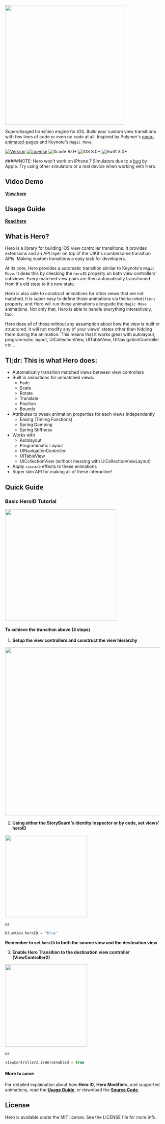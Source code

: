 <img src="https://github.com/lkzhao/Hero/blob/master/Resources/HeroLogo@2x.png?raw=true" width="388"/>

Supercharged transition engine for iOS. Build your custom view transitions with few lines of code or even no code at all. Inspired by Polymer's [neon-animated-pages](https://elements.polymer-project.org/elements/neon-animation) and Keynote's `Magic Move`.

[![Version](https://img.shields.io/cocoapods/v/Hero.svg?style=flat)](http://cocoapods.org/pods/Hero)
[![License](https://img.shields.io/cocoapods/l/Hero.svg?style=flat)](https://github.com/lkzhao/Hero/blob/master/LICENSE?raw=true)
![Xcode 8.0+](https://img.shields.io/badge/Xcode-8.0%2B-blue.svg)
![iOS 8.0+](https://img.shields.io/badge/iOS-8.0%2B-blue.svg)
![Swift 3.0+](https://img.shields.io/badge/Swift-3.0%2B-orange.svg)

#####NOTE: Hero won't work on iPhone 7 Simulators due to a [bug](https://forums.developer.apple.com/thread/63438) by Apple. Try using other simulators or a real device when working with Hero.

## Video Demo
**[View here](https://youtu.be/-6L79or6Iq8)**

## Usage Guide
**[Read here](https://github.com/lkzhao/Hero/wiki/Usage-Guide)**

## What is Hero?

Hero is a library for building iOS view controller transitions. It provides extensions and an API layer on top of the UIKit's cumbersome transition APIs. Making custom transitions a easy task for developers.

At its core, Hero provides a automatic transition similar to Keynote's `Magic Move`. It does this by checking the `heroID` property on both view controllers' subviews. Every matched view pairs are then automatically transitioned from it's old state to it's new state.

Hero is also able to construct animations for other views that are not matched. It is super easy to define those animations via the `heroModifiers` property. and Hero will run these animations alongside the `Magic Move` animations. Not only that, Hero is able to handle everything interactively, too.

Hero does all of these without any assumption about how the view is built or structured. It will not modify any of your views' states other than hidding them during the animation. This means that it works great with autolayout, programmatic layout, UICollectionView, UITableView, UINavigationController etc... 

## Tl;dr: This is what Hero does:
* Automatically transition matched views between view controllers
* Built in animations for unmatched views:
  * Fade
  * Scale
  * Rotate
  * Translate
  * Position
  * Bounds
* Attributes to tweak animation properties for each views independently
  * Easing (Timing Functions)
  * Spring Damping
  * Spring Stiffness
* Works with
  * Autolayout
  * Programmatic Layout
  * UINavigationController
  * UITableView
  * UICollectionView (without messing with UICollectionViewLayout)
* Apply `cascade` effects to these animations
* Super slim API for making all of these interactive!

## Quick Guide

### Basic HeroID Tutorial
<img src="https://github.com/lkzhao/Hero/blob/master/Resources/basic.gif?raw=true" width="362"/>

#### To achieve the transition above (3 steps)
1. **Setup the view controllers and construct the view hierarchy**

  <img src="https://github.com/lkzhao/Hero/blob/master/Resources/basic.png?raw=true" width="548"/>

2. **Using either the StoryBoard's Identity Inspector or by code, set views' heroID**

  <img src="https://github.com/lkzhao/Hero/blob/master/Resources/blue@2x.png?raw=true" width="267"/>

  or

  ```swift
  blueView.heroID = "blue"
  ```
  
  **Remember to set `heroID` to both the source view and the destination view**

3. **Enable Hero Transition to the destination view controller (ViewController2)**

  <img src="https://github.com/lkzhao/Hero/blob/master/Resources/ViewController@2x.png?raw=true" width="267"/>
  
  or
  
  ```swift
  viewController2.isHeroEnabled = true
  ```

#### More to come

For detailed explaination about how **Hero ID**, **Hero Modifiers**, and supported animations, read the **[Usage Guide](https://github.com/lkzhao/Hero/wiki/Usage-Guide)**, or download the **[Source Code](http://github.com/lkzhao/Hero/zipball/master/)**.

## License

Hero is available under the MIT license. See the LICENSE file for more info.
